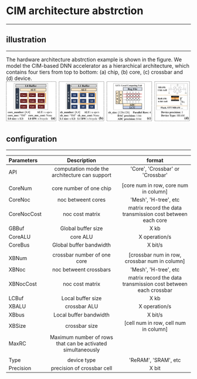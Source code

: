 # CIM architecture abstrction
___
## illustration
___
The hardware architecture abstrction example is shown in the figure. We model the CIM-based DNN accelerator as a hierarchical architecture, which contains four tiers from top to bottom: (a) chip, (b) core, (c) crossbar and (d) device.
![hardware architecture abstrction](../image/abs-arch.png)

## configuration
___
| Parameters      | Description |format |
| :---        |    :----:   | :----: |
| API       | computation mode the architecture can support  | 'Core', 'Crossbar' or 'Crossbar'|
|||  |
| CoreNum   | core number of one chip   | [core num in row, core num in column] |
| CoreNoc   | noc betweent cores        | 'Mesh', 'H-tree', etc|
| CoreNocCost   | noc cost matrix        | matrix record the data transmission cost between each core|
| GBBuf   | Global buffer size        | X kb|
| CoreALU   | core ALU         | X operation/s|
| CoreBus   | Global buffer bandwidth        | X bit/s|
||| |
| XBNum   |   crossbar number of one core     |[crossbar num in row, crossbar num in column] |
| XBNoc   | noc betweent crossbars        | 'Mesh', 'H-tree', etc|
| XBNocCost   | noc cost matrix        |matrix record the data transmission cost between each crossbar |
| LCBuf   | Local buffer size         | X kb|
| XBALU   | crossbar ALU        | X operation/s|
| XBbus   | Local buffer bandwidth        |X bit/s |
| XBSize   | crossbar size        | [cell num in row, cell num in column] |
| MaxRC   | Maximum number of rows that can be activated simultaneously        ||
||| |
| Type   | device type        |'ReRAM', 'SRAM', etc |
| Precision   | precision of crossbar cell       |X bit |


